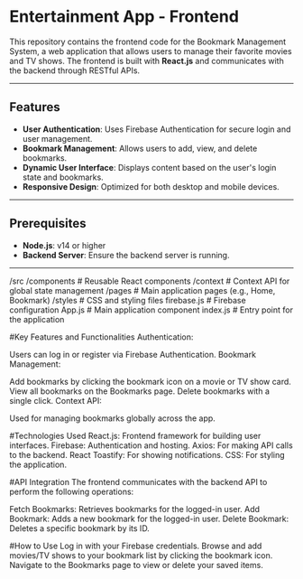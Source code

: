 # Entertainment App - Frontend

This repository contains the frontend code for the Bookmark Management System, a web application that allows users to manage their favorite movies and TV shows. The frontend is built with **React.js** and communicates with the backend through RESTful APIs.

---

## Features

- **User Authentication**: Uses Firebase Authentication for secure login and user management.
- **Bookmark Management**: Allows users to add, view, and delete bookmarks.
- **Dynamic User Interface**: Displays content based on the user's login state and bookmarks.
- **Responsive Design**: Optimized for both desktop and mobile devices.

---

## Prerequisites

- **Node.js**: v14 or higher
- **Backend Server**: Ensure the backend server is running.

---

/src
  /components       # Reusable React components
  /context          # Context API for global state management
  /pages            # Main application pages (e.g., Home, Bookmark)
  /styles           # CSS and styling files
  firebase.js       # Firebase configuration
  App.js            # Main application component
  index.js          # Entry point for the application

#Key Features and Functionalities
Authentication:

Users can log in or register via Firebase Authentication.
Bookmark Management:

Add bookmarks by clicking the bookmark icon on a movie or TV show card.
View all bookmarks on the Bookmarks page.
Delete bookmarks with a single click.
Context API:

Used for managing bookmarks globally across the app.

#Technologies Used
React.js: Frontend framework for building user interfaces.
Firebase: Authentication and hosting.
Axios: For making API calls to the backend.
React Toastify: For showing notifications.
CSS: For styling the application.

#API Integration
The frontend communicates with the backend API to perform the following operations:

Fetch Bookmarks: Retrieves bookmarks for the logged-in user.
Add Bookmark: Adds a new bookmark for the logged-in user.
Delete Bookmark: Deletes a specific bookmark by its ID.

#How to Use
Log in with your Firebase credentials.
Browse and add movies/TV shows to your bookmark list by clicking the bookmark icon.
Navigate to the Bookmarks page to view or delete your saved items.
